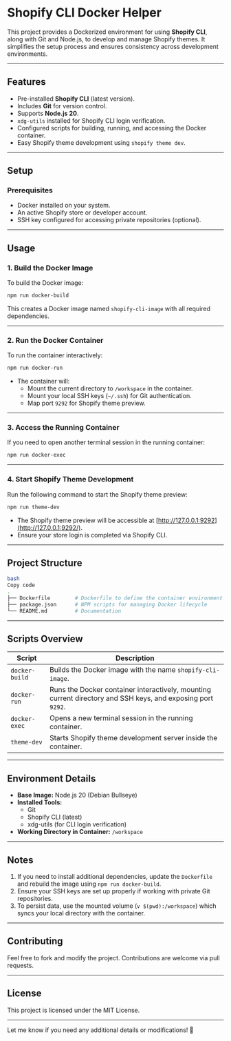 # **Shopify CLI Docker Helper**

This project provides a Dockerized environment for using **Shopify CLI**, along with Git and Node.js, to develop and manage Shopify themes. It simplifies the setup process and ensures consistency across development environments.

---

## **Features**

- Pre-installed **Shopify CLI** (latest version).
- Includes **Git** for version control.
- Supports **Node.js 20**.
- `xdg-utils` installed for Shopify CLI login verification.
- Configured scripts for building, running, and accessing the Docker container.
- Easy Shopify theme development using `shopify theme dev`.

---

## **Setup**

### **Prerequisites**

- Docker installed on your system.
- An active Shopify store or developer account.
- SSH key configured for accessing private repositories (optional).

---

## **Usage**

### **1. Build the Docker Image**

To build the Docker image:

```bash
npm run docker-build
```

This creates a Docker image named `shopify-cli-image` with all required dependencies.

---

### **2. Run the Docker Container**

To run the container interactively:

```bash
npm run docker-run
```

- The container will:
    - Mount the current directory to `/workspace` in the container.
    - Mount your local SSH keys (`~/.ssh`) for Git authentication.
    - Map port `9292` for Shopify theme preview.

---

### **3. Access the Running Container**

If you need to open another terminal session in the running container:

```bash
npm run docker-exec
```

---

### **4. Start Shopify Theme Development**

Run the following command to start the Shopify theme preview:

```bash
npm run theme-dev
```

- The Shopify theme preview will be accessible at [http://127.0.0.1:9292](http://127.0.0.1:9292/).
- Ensure your store login is completed via Shopify CLI.

---

## **Project Structure**

```bash
bash
Copy code
.
├── Dockerfile        # Dockerfile to define the container environment
├── package.json      # NPM scripts for managing Docker lifecycle
└── README.md         # Documentation
```

---

## **Scripts Overview**

| **Script** | **Description** |
| --- | --- |
| `docker-build` | Builds the Docker image with the name `shopify-cli-image`. |
| `docker-run` | Runs the Docker container interactively, mounting current directory and SSH keys, and exposing port `9292`. |
| `docker-exec` | Opens a new terminal session in the running container. |
| `theme-dev` | Starts Shopify theme development server inside the container. |

---

## **Environment Details**

- **Base Image:** Node.js 20 (Debian Bullseye)
- **Installed Tools:**
    - Git
    - Shopify CLI (latest)
    - xdg-utils (for CLI login verification)
- **Working Directory in Container:** `/workspace`

---

## **Notes**

1. If you need to install additional dependencies, update the `Dockerfile` and rebuild the image using `npm run docker-build`.
2. Ensure your SSH keys are set up properly if working with private Git repositories.
3. To persist data, use the mounted volume (`v $(pwd):/workspace`) which syncs your local directory with the container.

---

## **Contributing**

Feel free to fork and modify the project. Contributions are welcome via pull requests.

---

## **License**

This project is licensed under the MIT License.

---

Let me know if you need any additional details or modifications! 🚀